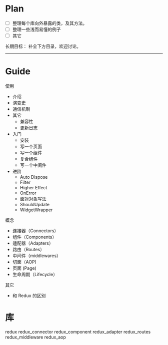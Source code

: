 # Plan

- [ ] 整理每个库向外暴露的类，及其方法。
- [ ] 整理一些浅而易懂的例子
- [ ] 其它

长期目标： 补全下方目录，欢迎讨论。

----


# Guide  

使用
  - 介绍
  - 演变史
  - 通信机制
  - 其它
    - 兼容性
    - 更新日志
  - 入门
    - 安装
    - 写一个页面
    - 写一个组件
    - 复合组件
    - 写一个中间件
  - 进阶
    - Auto Dispose
    - Filter
    - Higher Effect
    - OnError
    - 面对对象写法
    - ShouldUpdate
    - WidgetWrapper

概念
  - 连接器（Connectors）
  - 组件（Components）
  - 适配器（Adapters）
  - 路由（Routes）
  - 中间件（middlewares）
  - 切面（AOP)
  - 页面 (Page)
  - 生命周期（Lifecycle）

其它
  - 和 Redux 的区别

# 库
redux
redux_connector
redux_component
redux_adapter
redux_routes
redux_middleware
redux_aop